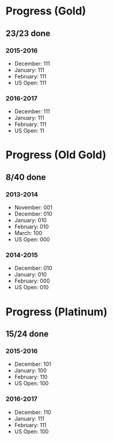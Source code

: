 # Progress (Gold)
## 23/23 done
### 2015-2016
* December: 111
* January: 111
* February: 111
* US Open: 111

### 2016-2017
* December: 111
* January: 111
* February: 111
* US Open: 11

# Progress (Old Gold)
## 8/40 done
### 2013-2014
* November: 001
* December: 010
* January: 010
* February: 010
* March: 100
* US Open: 000

### 2014-2015
* December: 010
* January: 010
* February: 000
* US Open: 010

# Progress (Platinum)
## 15/24 done
### 2015-2016
* December: 101
* January: 100
* February: 110
* US Open: 100

### 2016-2017
* December: 110
* January: 111
* February: 111
* US Open: 100
